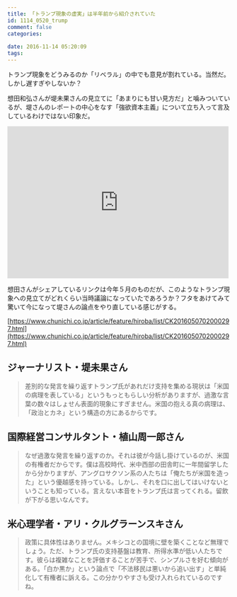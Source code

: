 ```yaml
---
title: 「トランプ現象の虚実」は半年前から紹介されていた
id: 1114_0520_trump
comment: false
categories:
   
date: 2016-11-14 05:20:09
tags:
---
```


トランプ現象をどうみるのか「リベラル」の中でも意見が割れている。当然だ。しかし遅すぎやしないか？<!--more-->

想田和弘さんが堤未果さんの見立てに「あまりにも甘い見方だ」と噛みついているが、堤さんのレポートの中心をなす「強欲資本主義」について立ち入って言及しているわけではない印象だ。

<iframe style="border: none; overflow: hidden;" src="https://www.facebook.com/plugins/post.php?href=https%3A%2F%2Fwww.facebook.com%2Fkazuhiro.soda.9%2Fposts%2F10153932022922201&amp;width=500" width="500" height="344" frameborder="0" scrolling="no"></iframe>

想田さんがシェアしているリンクは今年５月のものだが、このようなトランプ現象への見立てがどれくらい当時議論になっていたであろうか？フタをあけてみて驚いて今になって堤さんの論点をやり直している感じがする。

[https://www.chunichi.co.jp/article/feature/hiroba/list/CK2016050702000297.html](https://www.chunichi.co.jp/article/feature/hiroba/list/CK2016050702000297.html)

## ジャーナリスト・堤未果さん

> 差別的な発言を繰り返すトランプ氏があれだけ支持を集める現状は「米国の病理を表している」というもっともらしい分析がありますが、過激な言葉の数々はしょせん表面的現象にすぎません。米国の抱える真の病理は、「政治とカネ」という構造の方にあるからです。

## 国際経営コンサルタント・植山周一郎さん

> なぜ過激な発言を繰り返すのか。それは彼が今話し掛けているのが、米国の有権者だからです。僕は高校時代、米中西部の田舎町に一年間留学したから分かりますが、アングロサクソン系の人たちは「俺たちが米国を造った」という優越感を持っている。しかし、それを口に出してはいけないということも知っている。言えない本音をトランプ氏は言ってくれる。留飲が下がる思いなんです。

## 米心理学者・アリ・クルグラーンスキさん

> 政策に具体性はありません。メキシコとの国境に壁を築くことなど無理でしょう。ただ、トランプ氏の支持基盤は教育、所得水準が低い人たちです。彼らは複雑なことを評価することが苦手で、シンプルさを好む傾向がある。「白か黒か」という論点で「不法移民は悪いから追い出す」と単純化して有権者に訴える。この分かりやすさも受け入れられているのですね。